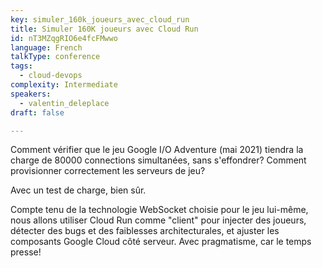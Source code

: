```yaml
---
key: simuler_160k_joueurs_avec_cloud_run
title: Simuler 160K joueurs avec Cloud Run
id: nT3MZqgRIO6e4fcFMwwo
language: French
talkType: conference
tags:
  - cloud-devops
complexity: Intermediate
speakers:
  - valentin_deleplace
draft: false

---
```


Comment vérifier que le jeu Google I/O Adventure (mai 2021) tiendra la charge de 80000 connections simultanées, sans s'effondrer? Comment provisionner correctement les serveurs de jeu?

Avec un test de charge, bien sûr.

Compte tenu de la technologie WebSocket choisie pour le jeu lui-même, nous allons utiliser Cloud Run comme "client" pour injecter des joueurs, détecter des bugs et des faiblesses architecturales, et ajuster les composants Google Cloud côté serveur. Avec pragmatisme, car le temps presse!